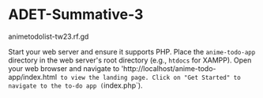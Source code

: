 # ADET-Summative-3
animetodolist-tw23.rf.gd

Start your web server and ensure it supports PHP. Place the `anime-todo-app` directory in the web server's root directory (e.g., `htdocs` for XAMPP). Open your web browser and navigate to 'http://localhost/anime-todo-app/index.html` to view the landing page. Click on "Get Started" to navigate to the to-do app (`index.php`).
